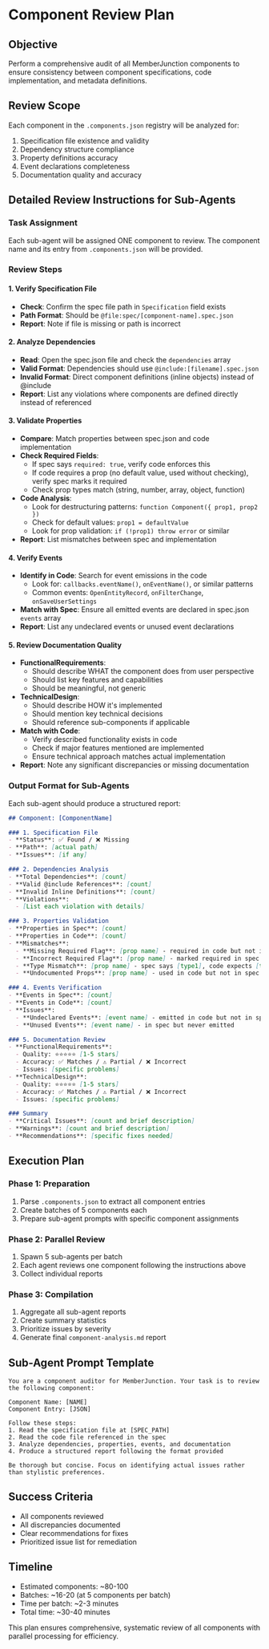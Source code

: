 # Component Review Plan

## Objective
Perform a comprehensive audit of all MemberJunction components to ensure consistency between component specifications, code implementation, and metadata definitions.

## Review Scope
Each component in the `.components.json` registry will be analyzed for:
1. Specification file existence and validity
2. Dependency structure compliance
3. Property definitions accuracy
4. Event declarations completeness
5. Documentation quality and accuracy

## Detailed Review Instructions for Sub-Agents

### Task Assignment
Each sub-agent will be assigned ONE component to review. The component name and its entry from `.components.json` will be provided.

### Review Steps

#### 1. Verify Specification File
- **Check**: Confirm the spec file path in `Specification` field exists
- **Path Format**: Should be `@file:spec/[component-name].spec.json`
- **Report**: Note if file is missing or path is incorrect

#### 2. Analyze Dependencies
- **Read**: Open the spec.json file and check the `dependencies` array
- **Valid Format**: Dependencies should use `@include:[filename].spec.json`
- **Invalid Format**: Direct component definitions (inline objects) instead of @include
- **Report**: List any violations where components are defined directly instead of referenced

#### 3. Validate Properties
- **Compare**: Match properties between spec.json and code implementation
- **Check Required Fields**:
  - If spec says `required: true`, verify code enforces this
  - If code requires a prop (no default value, used without checking), verify spec marks it required
  - Check prop types match (string, number, array, object, function)
- **Code Analysis**:
  - Look for destructuring patterns: `function Component({ prop1, prop2 })`
  - Check for default values: `prop1 = defaultValue`
  - Look for prop validation: `if (!prop1) throw error` or similar
- **Report**: List mismatches between spec and implementation

#### 4. Verify Events
- **Identify in Code**: Search for event emissions in the code
  - Look for: `callbacks.eventName()`, `onEventName()`, or similar patterns
  - Common events: `OpenEntityRecord`, `onFilterChange`, `onSaveUserSettings`
- **Match with Spec**: Ensure all emitted events are declared in spec.json `events` array
- **Report**: List any undeclared events or unused event declarations

#### 5. Review Documentation Quality
- **FunctionalRequirements**: 
  - Should describe WHAT the component does from user perspective
  - Should list key features and capabilities
  - Should be meaningful, not generic
- **TechnicalDesign**:
  - Should describe HOW it's implemented
  - Should mention key technical decisions
  - Should reference sub-components if applicable
- **Match with Code**:
  - Verify described functionality exists in code
  - Check if major features mentioned are implemented
  - Ensure technical approach matches actual implementation
- **Report**: Note any significant discrepancies or missing documentation

### Output Format for Sub-Agents

Each sub-agent should produce a structured report:

```markdown
## Component: [ComponentName]

### 1. Specification File
- **Status**: ✅ Found / ❌ Missing
- **Path**: [actual path]
- **Issues**: [if any]

### 2. Dependencies Analysis
- **Total Dependencies**: [count]
- **Valid @include References**: [count]
- **Invalid Inline Definitions**: [count]
- **Violations**: 
  - [List each violation with details]

### 3. Properties Validation
- **Properties in Spec**: [count]
- **Properties in Code**: [count]
- **Mismatches**:
  - **Missing Required Flag**: [prop name] - required in code but not in spec
  - **Incorrect Required Flag**: [prop name] - marked required in spec but has default in code
  - **Type Mismatch**: [prop name] - spec says [type1], code expects [type2]
  - **Undocumented Props**: [prop name] - used in code but not in spec

### 4. Events Verification
- **Events in Spec**: [count]
- **Events in Code**: [count]
- **Issues**:
  - **Undeclared Events**: [event name] - emitted in code but not in spec
  - **Unused Events**: [event name] - in spec but never emitted

### 5. Documentation Review
- **FunctionalRequirements**: 
  - Quality: ⭐⭐⭐⭐⭐ [1-5 stars]
  - Accuracy: ✅ Matches / ⚠️ Partial / ❌ Incorrect
  - Issues: [specific problems]
- **TechnicalDesign**:
  - Quality: ⭐⭐⭐⭐⭐ [1-5 stars]
  - Accuracy: ✅ Matches / ⚠️ Partial / ❌ Incorrect
  - Issues: [specific problems]

### Summary
- **Critical Issues**: [count and brief description]
- **Warnings**: [count and brief description]
- **Recommendations**: [specific fixes needed]
```

## Execution Plan

### Phase 1: Preparation
1. Parse `.components.json` to extract all component entries
2. Create batches of 5 components each
3. Prepare sub-agent prompts with specific component assignments

### Phase 2: Parallel Review
1. Spawn 5 sub-agents per batch
2. Each agent reviews one component following the instructions above
3. Collect individual reports

### Phase 3: Compilation
1. Aggregate all sub-agent reports
2. Create summary statistics
3. Prioritize issues by severity
4. Generate final `component-analysis.md` report

## Sub-Agent Prompt Template

```
You are a component auditor for MemberJunction. Your task is to review the following component:

Component Name: [NAME]
Component Entry: [JSON]

Follow these steps:
1. Read the specification file at [SPEC_PATH]
2. Read the code file referenced in the spec
3. Analyze dependencies, properties, events, and documentation
4. Produce a structured report following the format provided

Be thorough but concise. Focus on identifying actual issues rather than stylistic preferences.
```

## Success Criteria
- All components reviewed
- All discrepancies documented
- Clear recommendations for fixes
- Prioritized issue list for remediation

## Timeline
- Estimated components: ~80-100
- Batches: ~16-20 (at 5 components per batch)
- Time per batch: ~2-3 minutes
- Total time: ~30-40 minutes

This plan ensures comprehensive, systematic review of all components with parallel processing for efficiency.